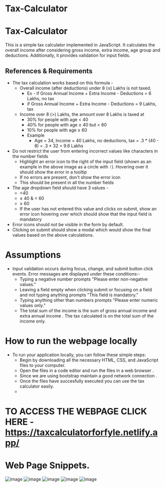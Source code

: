 # Tax-Calculator
# Tax-Calculator
This is a simple tax calculator implemented in JavaScript. It calculates the overall income after considering gross income, extra income, age group and deductions. Additionally, it provides validation for input fields.

## References & Requirements
- The tax calculation works based on this formula -
    - Overall income (after deductions) under 8 (≤) Lakhs is not taxed.
        - Ex - if Gross Annual Income + Extra Income - Deductions =  6 Lakhs, no tax
        - if Gross Annual Income + Extra Income - Deductions =  9 Lakhs, tax
    - Income over 8 (>) Lakhs, the amount over 8 Lakhs is taxed at
        - 30% for people with age < 40
        - 40% for people with age ≥ 40 but < 60
        - 10% for people with age ≥ 60
        - Example
            - Age = 34, Income = 40 Lakhs, no deductions, tax = .3 * (40 - 8) = .3 * 32 = 9.6 Lakhs
- Do not restrict the user from entering incorrect values like characters in the number fields
    - Highlight an error icon to the right of the input field (shown as an example in the above image as a circle with `!`). Hovering over it should show the error in a tooltip
    - If no errors are present, don't show the error icon
    - This should be present in all the number fields
- The age dropdown field should have 3 values -
    - <40
    - ≥ 40 & < 60
    - ≥ 60
    - If the user has not entered this value and clicks on submit, show an error icon hovering over which should show that the input field is mandatory
- Error icons should not be visible in the form by default.
- Clicking on submit should show a modal which would show the final values based on the above calculations.
# Assumptions
- Input validation occurs during focus, change, and submit button click events. Error messages are displayed under these conditions:-
    - Typing a negative number prompts "Please enter non-negative values."
    - Leaving a field empty when clicking submit or focusing on a field and not typing anything prompts "This field is mandatory."
    - Typing anything other than numbers prompts "Please enter numeric values only."
  - The total sum of the income is the sum of gross annual income and extra annual income . The tax calculated is on the total sum of the income only.

# How to run the webpage locally 
- To run your application locally, you can follow these simple steps:
   - Begin by downloading all the necessary HTML, CSS, and JavaScript files to your computer.
   - Open the files in a code editor and run the files in a web browser .
   - Since we are using bootstrap maintain a good network connection .
   - Once the files have succesfully executed you can use the tax calculator easily.
   - 
# TO ACCESS THE WEBPAGE CLICK HERE - https://taxcalculatorforfyle.netlify.app/

  # Web Page Snippets.
  ![image](https://github.com/shubhang1012/Tax-Calculator/assets/73165623/a34772e3-95a6-4f26-a21e-1aa11d771238)
  ![image](https://github.com/shubhang1012/Tax-Calculator/assets/73165623/5216a50a-c654-40ae-adc6-5d947dd8de1a)
  ![image](https://github.com/shubhang1012/Tax-Calculator/assets/73165623/32f1806e-f538-4433-ab0c-ff98eebf2c94)
  ![image](https://github.com/shubhang1012/Tax-Calculator/assets/73165623/99a04165-7c3c-4dd5-b832-a5410138272f)
  ![image](https://github.com/shubhang1012/Tax-Calculator/assets/73165623/c98c17b5-3757-4105-a717-b91b1a1b168f)






  



